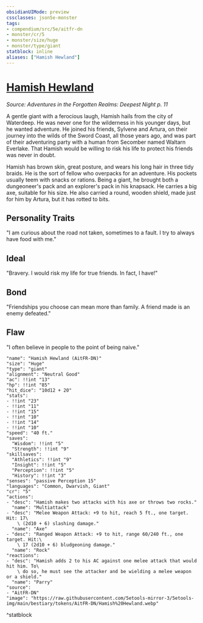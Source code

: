 ```yaml
---
obsidianUIMode: preview
cssclasses: json5e-monster
tags:
- compendium/src/5e/aitfr-dn
- monster/cr/5
- monster/size/huge
- monster/type/giant
statblock: inline
aliases: ["Hamish Hewland"]
---
```

# [Hamish Hewland](Mechanics\bestiary\npc/hamish-hewland-aitfr-dn.md)
*Source: Adventures in the Forgotten Realms: Deepest Night p. 11*  

A gentle giant with a ferocious laugh, Hamish hails from the city of Waterdeep. He was never one for the wilderness in his younger days, but he wanted adventure. He joined his friends, Sylvene and Artura, on their journey into the wilds of the Sword Coast, all those years ago, and was part of their adventuring party with a human from Secomber named Waltarn Everlake. That Hamish would be willing to risk his life to protect his friends was never in doubt.

Hamish has brown skin, great posture, and wears his long hair in three tidy braids. He is the sort of fellow who overpacks for an adventure. His pockets usually teem with snacks or rations. Being a giant, he brought both a dungeoneer's pack and an explorer's pack in his knapsack. He carries a big axe, suitable for his size. He also carried a round, wooden shield, made just for him by Artura, but it has rotted to bits.

## Personality Traits

"I am curious about the road not taken, sometimes to a fault. I try to always have food with me."

## Ideal

"Bravery. I would risk my life for true friends. In fact, I have!"

## Bond

"Friendships you choose can mean more than family. A friend made is an enemy defeated."

## Flaw

"I often believe in people to the point of being naive."

```statblock
"name": "Hamish Hewland (AitFR-DN)"
"size": "Huge"
"type": "giant"
"alignment": "Neutral Good"
"ac": !!int "13"
"hp": !!int "85"
"hit_dice": "10d12 + 20"
"stats":
- !!int "23"
- !!int "11"
- !!int "15"
- !!int "10"
- !!int "14"
- !!int "10"
"speed": "40 ft."
"saves":
  "Wisdom": !!int "5"
  "Strength": !!int "9"
"skillsaves":
  "Athletics": !!int "9"
  "Insight": !!int "5"
  "Perception": !!int "5"
  "History": !!int "3"
"senses": "passive Perception 15"
"languages": "Common, Dwarvish, Giant"
"cr": "5"
"actions":
- "desc": "Hamish makes two attacks with his axe or throws two rocks."
  "name": "Multiattack"
- "desc": "Melee Weapon Attack: +9 to hit, reach 5 ft., one target. Hit: 17\
    \ (2d10 + 6) slashing damage."
  "name": "Axe"
- "desc": "Ranged Weapon Attack: +9 to hit, range 60/240 ft., one target. Hit:\
    \ 17 (2d10 + 6) bludgeoning damage."
  "name": "Rock"
"reactions":
- "desc": "Hamish adds 2 to his AC against one melee attack that would hit him. To\
    \ do so, he must see the attacker and be wielding a melee weapon or a shield."
  "name": "Parry"
"source":
- "AitFR-DN"
"image": "https://raw.githubusercontent.com/5etools-mirror-3/5etools-img/main/bestiary/tokens/AitFR-DN/Hamish%20Hewland.webp"
```
^statblock